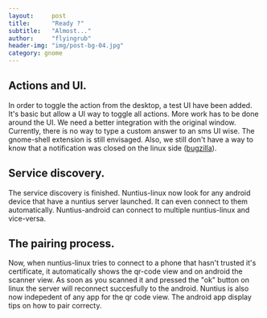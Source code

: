 ```yaml
---
layout:     post
title:      "Ready ?"
subtitle:   "Almost..."
author:     "flyingrub"
header-img: "img/post-bg-04.jpg"
category: gnome
---
```


## Actions and UI.
In order to toggle the action from the desktop, a test UI have been added. It's basic but allow a UI way to toggle all actions. More work has to be done around the UI. We need a better integration with the original window. Currently, there is no way to type a custom answer to an sms UI wise. The gnome-shell extension is still envisaged. Also, we still don't have a way to know that a notification was closed on the linux side ([bugzilla](https://bugzilla.gnome.org/show_bug.cgi?id=751516)).


## Service discovery.
The service discovery is finished. Nuntius-linux now look for any android device that have a nuntius server launched. It can even connect to them automatically. Nuntius-android can connect to multiple nuntius-linux and vice-versa.


## The pairing process.
Now, when nuntius-linux tries to connect to a phone that hasn't trusted it's certificate, it automatically shows the qr-code view and on android the scanner view. As soon as you scanned it and pressed the "ok" button on linux the server will reconnect succesfully to the android.
Nuntius is also now indepedent of any app for the qr code view. The android app display tips on how to pair correcty.
